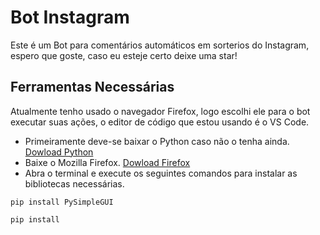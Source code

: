 # Bot Instagram
 Este é um Bot para comentários automáticos em sorterios do Instagram, espero que goste, caso eu esteje certo deixe uma star!

## Ferramentas Necessárias
 Atualmente tenho usado o navegador Firefox, logo escolhi ele para o bot executar suas ações, o editor de código que estou usando é o VS Code.
 * Primeiramente deve-se baixar o Python caso não o tenha ainda. [Dowload Python](https://www.python.org/downloads/)
 * Baixe o Mozilla Firefox. [Dowload Firefox](https://www.mozilla.org/pt-BR/firefox/new/)
 * Abra o terminal e execute os seguintes comandos para instalar as bibliotecas necessárias.
```
pip install PySimpleGUI

pip install 
```
